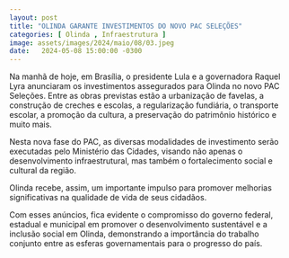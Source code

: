 ```yaml
---
layout: post
title: "OLINDA GARANTE INVESTIMENTOS DO NOVO PAC SELEÇÕES"
categories: [ Olinda , Infraestrutura ]
image: assets/images/2024/maio/08/03.jpeg
date:   2024-05-08 15:00:00 -0300
---
```

Na manhã de hoje, em Brasília, o presidente Lula e a governadora Raquel Lyra anunciaram os investimentos assegurados para Olinda no novo PAC Seleções. Entre as obras previstas estão a urbanização de favelas, a construção de creches e escolas, a regularização fundiária, o transporte escolar, a promoção da cultura, a preservação do patrimônio histórico e muito mais.

Nesta nova fase do PAC, as diversas modalidades de investimento serão executadas pelo Ministério das Cidades, visando não apenas o desenvolvimento infraestrutural, mas também o fortalecimento social e cultural da região.

Olinda recebe, assim, um importante impulso para promover melhorias significativas na qualidade de vida de seus cidadãos.

Com esses anúncios, fica evidente o compromisso do governo federal, estadual e municipal em promover o desenvolvimento sustentável e a inclusão social em Olinda, demonstrando a importância do trabalho conjunto entre as esferas governamentais para o progresso do país.